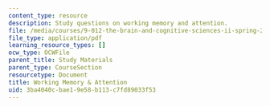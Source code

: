 ```yaml
---
content_type: resource
description: Study questions on working memory and attention.
file: /media/courses/9-012-the-brain-and-cognitive-sciences-ii-spring-2002/3ba4040cbae19e58b113c7fd89033f53_workingmemoryandattention.pdf
file_type: application/pdf
learning_resource_types: []
ocw_type: OCWFile
parent_title: Study Materials
parent_type: CourseSection
resourcetype: Document
title: Working Memory & Attention
uid: 3ba4040c-bae1-9e58-b113-c7fd89033f53
---
```

